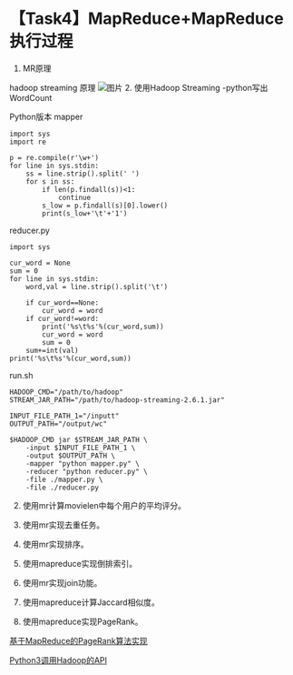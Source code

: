# 【Task4】MapReduce+MapReduce执行过程
1. MR原理

hadoop streaming 原理
![图片](https://uploader.shimo.im/f/C3e59L3B4aMHQ5Gf.png!thumbnail)
2. 使用Hadoop Streaming -python写出WordCount

Python版本
mapper
```
import sys
import re

p = re.compile(r'\w+')
for line in sys.stdin:
	ss = line.strip().split(' ')
	for s in ss:
		if len(p.findall(s))<1:
			continue
		s_low = p.findall(s)[0].lower()
		print(s_low+'\t'+'1')

```

reducer.py

```
import sys

cur_word = None
sum = 0
for line in sys.stdin:
	word,val = line.strip().split('\t')
	
	if cur_word==None:
		cur_word = word
	if cur_word!=word:
		print('%s\t%s'%(cur_word,sum)) 
		cur_word = word
		sum = 0
	sum+=int(val)
print('%s\t%s'%(cur_word,sum))	
```

run.sh
```
HADOOP_CMD="/path/to/hadoop"
STREAM_JAR_PATH="/path/to/hadoop-streaming-2.6.1.jar"

INPUT_FILE_PATH_1="/inputt"
OUTPUT_PATH="/output/wc"

$HADOOP_CMD jar $STREAM_JAR_PATH \
    -input $INPUT_FILE_PATH_1 \
    -output $OUTPUT_PATH \
    -mapper "python mapper.py" \
    -reducer "python reducer.py" \
    -file ./mapper.py \
    -file ./reducer.py
```

2. 使用mr计算movielen中每个用户的平均评分。

3. 使用mr实现去重任务。

4. 使用mr实现排序。

5. 使用mapreduce实现倒排索引。

6. 使用mr实现join功能。

7. 使用mapreduce计算Jaccard相似度。

8. 使用mapreduce实现PageRank。

[基于MapReduce的PageRank算法实现](https://blog.csdn.net/a819825294/article/details/53674353)

[Python3调用Hadoop的API](https://www.cnblogs.com/sss4/p/10443497.html)